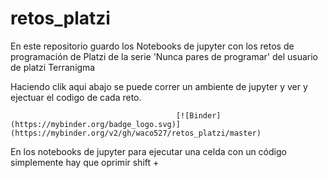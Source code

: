 # retos_platzi

En este repositorio guardo los Notebooks de jupyter con los retos de programación de Platzi de la serie 'Nunca pares de programar' del usuario de platzi Terranigma

Haciendo clik aqui abajo se puede correr un ambiente de jupyter y ver y ejectuar el codigo de cada reto. <br>

                                         [![Binder](https://mybinder.org/badge_logo.svg)](https://mybinder.org/v2/gh/waco527/retos_platzi/master)


En los notebooks de jupyter para ejecutar una celda con un código simplemente hay que oprimir shift + 


